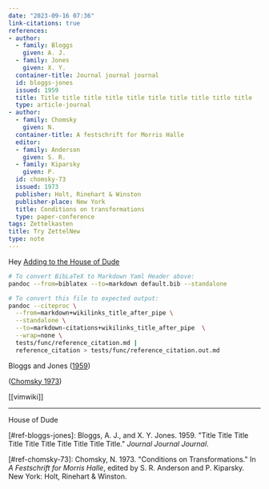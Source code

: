 ```yaml
---
date: "2023-09-16 07:36"
link-citations: true
references:
- author:
  - family: Bloggs
    given: A. J.
  - family: Jones
    given: X. Y.
  container-title: Journal journal journal
  id: bloggs-jones
  issued: 1959
  title: Title title title title title title title title title title
  type: article-journal
- author:
  - family: Chomsky
    given: N.
  container-title: A festschrift for Morris Halle
  editor:
  - family: Anderson
    given: S. R.
  - family: Kiparsky
    given: P.
  id: chomsky-73
  issued: 1973
  publisher: Holt, Rinehart & Winston
  publisher-place: New York
  title: Conditions on transformations
  type: paper-conference
tags: Zettelkasten
title: Try ZettelNew
type: note
---
```


Hey [Adding to the House of Dude](230916-1043)

``` bash
# To convert BibLaTeX to Markdown Yaml Header above:
pandoc --from=biblatex --to=markdown default.bib --standalone

# To convert this file to expected output:
pandoc --citeproc \
  --from=markdown+wikilinks_title_after_pipe \
  --standalone \
  --to=markdown-citations+wikilinks_title_after_pipe  \
  --wrap=none \
  tests/func/reference_citation.md |
  reference_citation > tests/func/reference_citation.out.md
```

Bloggs and Jones ([1959](#ref-bloggs-jones))

([Chomsky 1973](#ref-chomsky-73))

[[vimwiki]]

------------------------------------------------------------------------

House of Dude


[#ref-bloggs-jones]: Bloggs, A. J., and X. Y. Jones. 1959. "Title Title Title Title Title Title Title Title Title Title." *Journal Journal Journal*.

[#ref-chomsky-73]: Chomsky, N. 1973. "Conditions on Transformations." In *A Festschrift for Morris Halle*, edited by S. R. Anderson and P. Kiparsky. New York: Holt, Rinehart & Winston.
